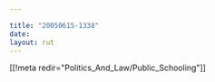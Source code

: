```yaml
---

title: "20050615-1338"
date: 
layout: rut
---
```


[[!meta redir="Politics_And_Law/Public_Schooling"]]

